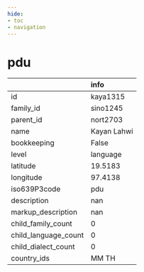 ```yaml
---
hide:
- toc
- navigation
---
```

# pdu
|                      | info        |
|:---------------------|:------------|
| id                   | kaya1315    |
| family_id            | sino1245    |
| parent_id            | nort2703    |
| name                 | Kayan Lahwi |
| bookkeeping          | False       |
| level                | language    |
| latitude             | 19.5183     |
| longitude            | 97.4138     |
| iso639P3code         | pdu         |
| description          | nan         |
| markup_description   | nan         |
| child_family_count   | 0           |
| child_language_count | 0           |
| child_dialect_count  | 0           |
| country_ids          | MM TH       |